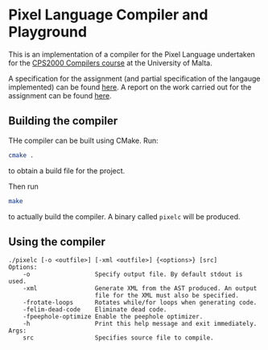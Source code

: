 # Pixel Language Compiler and Playground

This is an implementation of a compiler for the Pixel Language undertaken for the [CPS2000 Compilers course](https://www.um.edu.mt/courses/studyunit/CPS2000) at the University of Malta.

A specification for the assignment (and partial specification of the langauge implemented) can be found [here](./report/specification.pdf). A report on the work carried out for the assignment can be found [here](./report/report.pdf).

## Building the compiler

THe compiler can be built using CMake. Run:
``` sh
cmake .
```
to obtain a build file for the project.

Then run
``` sh
make
```
to actually build the compiler. A binary called `pixelc` will be produced.

## Using the compiler

``` text
./pixelc [-o <outfile>] [-xml <outfile>] {<options>} [src]
Options:
    -o                  Specify output file. By default stdout is used.
    -xml                Generate XML from the AST produced. An output 
                        file for the XML must also be specified.
    -frotate-loops      Rotates while/for loops when generating code.
    -felim-dead-code    Eliminate dead code.
    -fpeephole-optimize Enable the peephole optimizer.
    -h                  Print this help message and exit immediately.
Args:
    src                 Specifies source file to compile.
```
